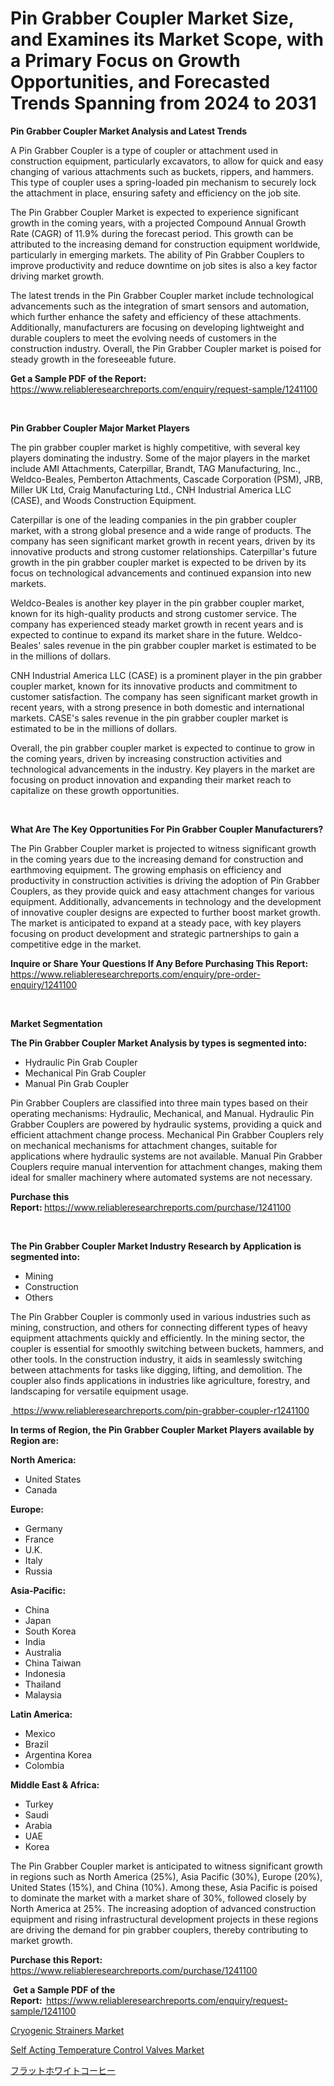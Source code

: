 <p><h1>Pin Grabber Coupler Market Size, and Examines its Market Scope, with a Primary Focus on Growth Opportunities, and Forecasted Trends Spanning from 2024 to 2031</h1></p><p><strong>Pin Grabber Coupler Market Analysis and Latest Trends</strong></p>
<p><p>A Pin Grabber Coupler is a type of coupler or attachment used in construction equipment, particularly excavators, to allow for quick and easy changing of various attachments such as buckets, rippers, and hammers. This type of coupler uses a spring-loaded pin mechanism to securely lock the attachment in place, ensuring safety and efficiency on the job site.</p><p>The Pin Grabber Coupler Market is expected to experience significant growth in the coming years, with a projected Compound Annual Growth Rate (CAGR) of 11.9% during the forecast period. This growth can be attributed to the increasing demand for construction equipment worldwide, particularly in emerging markets. The ability of Pin Grabber Couplers to improve productivity and reduce downtime on job sites is also a key factor driving market growth.</p><p>The latest trends in the Pin Grabber Coupler market include technological advancements such as the integration of smart sensors and automation, which further enhance the safety and efficiency of these attachments. Additionally, manufacturers are focusing on developing lightweight and durable couplers to meet the evolving needs of customers in the construction industry. Overall, the Pin Grabber Coupler market is poised for steady growth in the foreseeable future.</p></p>
<p><strong>Get a Sample PDF of the Report:&nbsp;</strong> <a href="https://www.reliableresearchreports.com/enquiry/request-sample/1241100">https://www.reliableresearchreports.com/enquiry/request-sample/1241100</a></p>
<p>&nbsp;</p>
<p><strong>Pin Grabber Coupler Major Market Players</strong></p>
<p><p>The pin grabber coupler market is highly competitive, with several key players dominating the industry. Some of the major players in the market include AMI Attachments, Caterpillar, Brandt, TAG Manufacturing, Inc., Weldco-Beales, Pemberton Attachments, Cascade Corporation (PSM), JRB, Miller UK Ltd, Craig Manufacturing Ltd., CNH Industrial America LLC (CASE), and Woods Construction Equipment.</p><p>Caterpillar is one of the leading companies in the pin grabber coupler market, with a strong global presence and a wide range of products. The company has seen significant market growth in recent years, driven by its innovative products and strong customer relationships. Caterpillar's future growth in the pin grabber coupler market is expected to be driven by its focus on technological advancements and continued expansion into new markets.</p><p>Weldco-Beales is another key player in the pin grabber coupler market, known for its high-quality products and strong customer service. The company has experienced steady market growth in recent years and is expected to continue to expand its market share in the future. Weldco-Beales' sales revenue in the pin grabber coupler market is estimated to be in the millions of dollars.</p><p>CNH Industrial America LLC (CASE) is a prominent player in the pin grabber coupler market, known for its innovative products and commitment to customer satisfaction. The company has seen significant market growth in recent years, with a strong presence in both domestic and international markets. CASE's sales revenue in the pin grabber coupler market is estimated to be in the millions of dollars.</p><p>Overall, the pin grabber coupler market is expected to continue to grow in the coming years, driven by increasing construction activities and technological advancements in the industry. Key players in the market are focusing on product innovation and expanding their market reach to capitalize on these growth opportunities.</p></p>
<p>&nbsp;</p>
<p><strong>What Are The Key Opportunities For Pin Grabber Coupler Manufacturers?</strong></p>
<p><p>The Pin Grabber Coupler market is projected to witness significant growth in the coming years due to the increasing demand for construction and earthmoving equipment. The growing emphasis on efficiency and productivity in construction activities is driving the adoption of Pin Grabber Couplers, as they provide quick and easy attachment changes for various equipment. Additionally, advancements in technology and the development of innovative coupler designs are expected to further boost market growth. The market is anticipated to expand at a steady pace, with key players focusing on product development and strategic partnerships to gain a competitive edge in the market.</p></p>
<p><strong>Inquire or Share Your Questions If Any Before Purchasing This Report:</strong> <a href="https://www.reliableresearchreports.com/enquiry/pre-order-enquiry/1241100">https://www.reliableresearchreports.com/enquiry/pre-order-enquiry/1241100</a></p>
<p>&nbsp;</p>
<p><strong>Market Segmentation</strong></p>
<p><strong>The Pin Grabber Coupler Market Analysis by types is segmented into:</strong></p>
<p><ul><li>Hydraulic Pin Grab Coupler</li><li>Mechanical Pin Grab Coupler</li><li>Manual Pin Grab Coupler</li></ul></p>
<p><p>Pin Grabber Couplers are classified into three main types based on their operating mechanisms: Hydraulic, Mechanical, and Manual. Hydraulic Pin Grabber Couplers are powered by hydraulic systems, providing a quick and efficient attachment change process. Mechanical Pin Grabber Couplers rely on mechanical mechanisms for attachment changes, suitable for applications where hydraulic systems are not available. Manual Pin Grabber Couplers require manual intervention for attachment changes, making them ideal for smaller machinery where automated systems are not necessary.</p></p>
<p><strong>Purchase this Report:&nbsp;</strong><a href="https://www.reliableresearchreports.com/purchase/1241100">https://www.reliableresearchreports.com/purchase/1241100</a></p>
<p>&nbsp;</p>
<p><strong>The Pin Grabber Coupler Market Industry Research by Application is segmented into:</strong></p>
<p><ul><li>Mining</li><li>Construction</li><li>Others</li></ul></p>
<p><p>The Pin Grabber Coupler is commonly used in various industries such as mining, construction, and others for connecting different types of heavy equipment attachments quickly and efficiently. In the mining sector, the coupler is essential for smoothly switching between buckets, hammers, and other tools. In the construction industry, it aids in seamlessly switching between attachments for tasks like digging, lifting, and demolition. The coupler also finds applications in industries like agriculture, forestry, and landscaping for versatile equipment usage.</p></p>
<p><a href="https://www.reliableresearchreports.com/pin-grabber-coupler-r1241100">&nbsp;https://www.reliableresearchreports.com/pin-grabber-coupler-r1241100</a></p>
<p><strong>In terms of Region, the Pin Grabber Coupler Market Players available by Region are:</strong></p>
<p>
    <p> <strong> North America: </strong>
        <ul>
            <li>United States</li>
            <li>Canada</li>
        </ul>
        </p> 
    <p> <strong> Europe: </strong>
        <ul>
            <li>Germany</li>
            <li>France</li>
            <li>U.K.</li>
            <li>Italy</li>
            <li>Russia</li>
        </ul>
        </p> 
    <p> <strong> Asia-Pacific: </strong>
        <ul>
            <li>China</li>
            <li>Japan</li>
            <li>South Korea</li>
            <li>India</li>
            <li>Australia</li>
            <li>China Taiwan</li>
            <li>Indonesia</li>
            <li>Thailand</li>
            <li>Malaysia</li>
        </ul>
        </p> 
    <p> <strong> Latin America: </strong>
        <ul>
            <li>Mexico</li>
            <li>Brazil</li>
            <li>Argentina Korea</li>
            <li>Colombia</li>
        </ul>
        </p> 
    <p> <strong> Middle East & Africa: </strong>
        <ul>
            <li>Turkey</li>
            <li>Saudi</li>
            <li>Arabia</li>
            <li>UAE</li>
            <li>Korea</li>
        </ul>
    </p>
    </p>
<p><p>The Pin Grabber Coupler market is anticipated to witness significant growth in regions such as North America (25%), Asia Pacific (30%), Europe (20%), United States (15%), and China (10%). Among these, Asia Pacific is poised to dominate the market with a market share of 30%, followed closely by North America at 25%. The increasing adoption of advanced construction equipment and rising infrastructural development projects in these regions are driving the demand for pin grabber couplers, thereby contributing to market growth.</p></p>
<p><strong>Purchase this Report: </strong><a href="https://www.reliableresearchreports.com/purchase/1241100">https://www.reliableresearchreports.com/purchase/1241100</a></p>
<p>&nbsp;<strong>Get a Sample PDF of the Report:&nbsp;&nbsp;</strong><a href="https://www.reliableresearchreports.com/enquiry/request-sample/1241100">https://www.reliableresearchreports.com/enquiry/request-sample/1241100</a></p>
<p><strong></strong></p>
<p><p><a href="https://github.com/dx0328/Market-Research-Report-List-2/blob/main/cryogenic-strainers-market.md">Cryogenic Strainers Market</a></p><p><a href="https://github.com/Glendatilghmankmgz0rbhwpy/Market-Research-Report-List-2/blob/main/self-acting-temperature-control-valves-market.md">Self Acting Temperature Control Valves Market</a></p><p><a href="https://github.com/mm14022023/Market-Research-Report-List-1/blob/main/507757843424.md">フラットホワイトコーヒー</a></p></p>